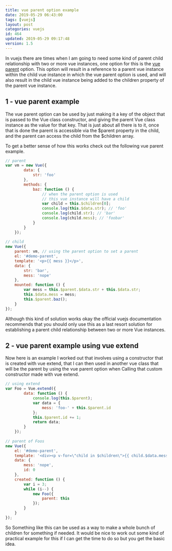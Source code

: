 ```yaml
---
title: vue parent option example
date: 2019-05-29 06:43:00
tags: [vuejs]
layout: post
categories: vuejs
id: 464
updated: 2019-05-29 09:17:48
version: 1.5
---
```


In vuejs there are times when I am going to need some kind of parent child relationship with two or more vue instances, one option for this is the [vue parent](https://vuejs.org/v2/api/#parent) option. This option will result in a reference to a parent vue instance within the child vue instance in which the vue parent option is used, and will also result in the child vue instance being added to the children property of the parent vue instance.

<!-- more -->

## 1 - vue parent example

The vue parent option can be used by just making it a key of the object that is passed to the Vue class constructor, and giving the parent Vue class instance as the value for that key. That is just about all there is to it, once that is done the parent is accessible via the $parent property in the child, and the parent can access the child from the $children array.

To get a better sense of how this works check out the following vue parent example.

```js
// parent
var vm = new Vue({
        data: {
            str: 'foo'
        },
        methods: {
            baz: function () {
                // when the parent option is used
                // this vue instance will have a child
                var child = this.$children[0];
                console.log(this.$data.str); // 'foo'
                console.log(child.str); // 'bar'
                console.log(child.mess); // 'foobar'
            }
        }
    });
 
// child
new Vue({
    parent: vm, // using the parent option to set a parent
    el: '#demo-parent',
    template: '<p>{{ mess }}</p>',
    data: {
        str: 'bar',
        mess: 'nope'
    },
    mounted: function () {
        var mess = this.$parent.$data.str + this.$data.str;
        this.$data.mess = mess;
        this.$parent.baz();
    }
});
```

Although this kind of solution works okay the official vuejs documentation recommends that you should only use this as a last resort solution for establishing a parent child relationship between two or more Vue instances.

## 2 - vue parent example using vue extend

Now here is an example I worked out that involves using a constructor that is created with vue extend, that I can then used in another vue class that will be the parent by using the vue parent option when Calling that custom constructor made with vue extend.

```js
// using extend
var Foo = Vue.extend({
        data: function () {
            console.log(this.$parent);
            var data = {
                mess: 'foo-' + this.$parent.id
            };
            this.$parent.id += 1;
            return data;
        }
    });
 
// parent of Foos
new Vue({
    el: '#demo-parent',
    template: '<div><p v-for=\"child in $children\">{{ child.$data.mess }}</p></div>',
    data: {
        mess: 'nope',
        id: 0
    },
    created: function () {
        var i = 3;
        while (i--) {
            new Foo({
                parent: this
            });
        }
    }
});
```

So Something like this can be used as a way to make a whole bunch of children for something if needed. It would be nice to work out some kind of practical example for this if I can get the time to do so but you get the basic idea.